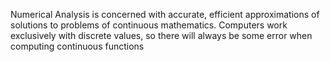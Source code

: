 Numerical Analysis is concerned with accurate, efficient approximations of solutions to problems of continuous mathematics. Computers work exclusively with discrete values, so there will always be some error when computing continuous functions


